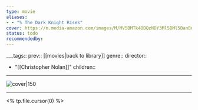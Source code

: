 ```yaml
---
type: movie
aliases:
- - "% The Dark Knight Rises"
cover: https://m.media-amazon.com/images/M/MV5BMTk4ODQzNDY3Ml5BMl5BanBnXkFtZTcwODA0NTM4Nw@@._V1_SX300.jpg
status: todo
recommendedby:
---
```

___tags:: prev:: [[movies|back to library]]
genre::
director:: 
  - "[[Christopher Nolan]]"
children::
___
![cover|150](https://m.media-amazon.com/images/M/MV5BMTk4ODQzNDY3Ml5BMl5BanBnXkFtZTcwODA0NTM4Nw@@._V1_SX300.jpg)
___
<% tp.file.cursor(0) %>

